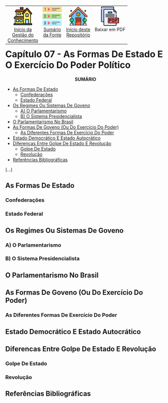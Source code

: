 <table align="right" border="0">
  <tr>
    <td align="center" valign="top">
      <a href="https://github.com/dnlclaudino/gestao-do-conhecimento#readme">
        <img src="https://github.com/dnlclaudino/imagens/blob/master/icones/casa3.png?raw=true" heigh="60" width="60"><br>Início da <br>Gestão do <br>Conhecimento
      </a>
    </td>
    <td align="center" valign="top">
      <a href="./README.md">
        <img src="https://github.com/dnlclaudino/imagens/blob/master/icones/sumario.png?raw=true" heigh="60" width="60"><br>Sumário<br>da Fonte
      </a>
    </td>
    <td align="center" valign="top">
      <a href="../README.md">
        <img src="https://github.com/dnlclaudino/imagens/blob/master/icones/casa2.png?raw=true" heigh="60" width="60"><br>Início deste <br>Repositório
      </a>
    </td>
    <td align="center" valign="top">
        <img src="https://github.com/dnlclaudino/imagens/blob/master/icones-aplicativos/pdf/pdf.png?raw=true" heigh="60" width="60"><br>Baixar em PDF
    </td>
  </tr>
</table><br><br><br><br><br>

# Capítulo 07 - As Formas De Estado E O Exercício Do Poder Político

<center><b>SUMÁRIO</b></center>

<!-- TOC updateonsave:false-->

- [As Formas De Estado](#as-formas-de-estado)
    - [Confederações](#confederações)
    - [Estado Federal](#estado-federal)
- [Os Regimes Ou Sistemas De Goveno](#os-regimes-ou-sistemas-de-goveno)
    - [A) O Parlamentarismo](#a-o-parlamentarismo)
    - [B) O Sistema Presidencialista](#b-o-sistema-presidencialista)
- [O Parlamentarismo No Brasil](#o-parlamentarismo-no-brasil)
- [As Formas De Goveno (Ou Do Exercício Do Poder)](#as-formas-de-goveno-ou-do-exercício-do-poder)
    - [As Diferentes Formas De Exercício Do Poder](#as-diferentes-formas-de-exercício-do-poder)
- [Estado Democrático E Estado Autocrático](#estado-democrático-e-estado-autocrático)
- [Diferencas Entre Golpe De Estado E Revolução](#diferencas-entre-golpe-de-estado-e-revolução)
    - [Golpe De Estado](#golpe-de-estado)
    - [Revolução](#revolução)
- [Referências Bibliográficas](#referências-bibliográficas)

<!-- /TOC -->(...)

## As Formas De Estado

### Confederações

### Estado Federal

## Os Regimes Ou Sistemas De Goveno

### A) O Parlamentarismo

### B) O Sistema Presidencialista

## O Parlamentarismo No Brasil

## As Formas De Goveno (Ou Do Exercício Do Poder)

### As Diferentes Formas De Exercício Do Poder

## Estado Democrático E Estado Autocrático

## Diferencas Entre Golpe De Estado E Revolução

### Golpe De Estado

### Revolução

## Referências Bibliográficas